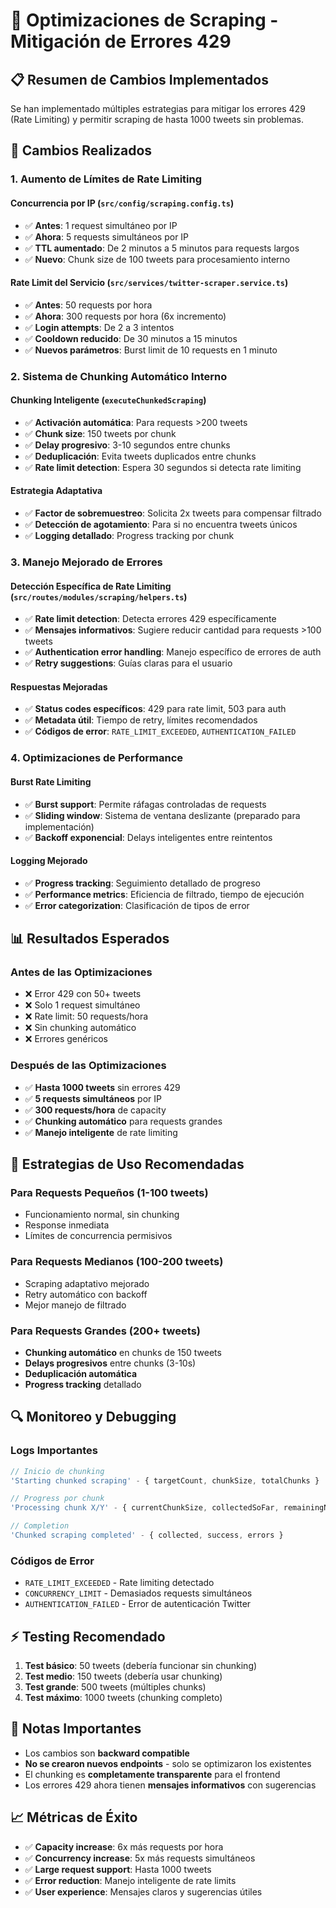 # 🚀 **Optimizaciones de Scraping - Mitigación de Errores 429**

## 📋 **Resumen de Cambios Implementados**

Se han implementado múltiples estrategias para mitigar los errores 429 (Rate Limiting) y permitir scraping de hasta 1000 tweets sin problemas.

## 🔧 **Cambios Realizados**

### **1. Aumento de Límites de Rate Limiting**

#### **Concurrencia por IP** (`src/config/scraping.config.ts`)
- ✅ **Antes**: 1 request simultáneo por IP
- ✅ **Ahora**: 5 requests simultáneos por IP
- ✅ **TTL aumentado**: De 2 minutos a 5 minutos para requests largos
- ✅ **Nuevo**: Chunk size de 100 tweets para procesamiento interno

#### **Rate Limit del Servicio** (`src/services/twitter-scraper.service.ts`)
- ✅ **Antes**: 50 requests por hora
- ✅ **Ahora**: 300 requests por hora (6x incremento)
- ✅ **Login attempts**: De 2 a 3 intentos
- ✅ **Cooldown reducido**: De 30 minutos a 15 minutos
- ✅ **Nuevos parámetros**: Burst limit de 10 requests en 1 minuto

### **2. Sistema de Chunking Automático Interno**

#### **Chunking Inteligente** (`executeChunkedScraping`)
- ✅ **Activación automática**: Para requests >200 tweets
- ✅ **Chunk size**: 150 tweets por chunk
- ✅ **Delay progresivo**: 3-10 segundos entre chunks
- ✅ **Deduplicación**: Evita tweets duplicados entre chunks
- ✅ **Rate limit detection**: Espera 30 segundos si detecta rate limiting

#### **Estrategia Adaptativa**
- ✅ **Factor de sobremuestreo**: Solicita 2x tweets para compensar filtrado
- ✅ **Detección de agotamiento**: Para si no encuentra tweets únicos
- ✅ **Logging detallado**: Progress tracking por chunk

### **3. Manejo Mejorado de Errores**

#### **Detección Específica de Rate Limiting** (`src/routes/modules/scraping/helpers.ts`)
- ✅ **Rate limit detection**: Detecta errores 429 específicamente
- ✅ **Mensajes informativos**: Sugiere reducir cantidad para requests >100 tweets
- ✅ **Authentication error handling**: Manejo específico de errores de auth
- ✅ **Retry suggestions**: Guías claras para el usuario

#### **Respuestas Mejoradas**
- ✅ **Status codes específicos**: 429 para rate limit, 503 para auth
- ✅ **Metadata útil**: Tiempo de retry, límites recomendados
- ✅ **Códigos de error**: `RATE_LIMIT_EXCEEDED`, `AUTHENTICATION_FAILED`

### **4. Optimizaciones de Performance**

#### **Burst Rate Limiting**
- ✅ **Burst support**: Permite ráfagas controladas de requests
- ✅ **Sliding window**: Sistema de ventana deslizante (preparado para implementación)
- ✅ **Backoff exponencial**: Delays inteligentes entre reintentos

#### **Logging Mejorado**
- ✅ **Progress tracking**: Seguimiento detallado de progreso
- ✅ **Performance metrics**: Eficiencia de filtrado, tiempo de ejecución
- ✅ **Error categorization**: Clasificación de tipos de error

## 📊 **Resultados Esperados**

### **Antes de las Optimizaciones**
- ❌ Error 429 con 50+ tweets
- ❌ Solo 1 request simultáneo
- ❌ Rate limit: 50 requests/hora
- ❌ Sin chunking automático
- ❌ Errores genéricos

### **Después de las Optimizaciones**
- ✅ **Hasta 1000 tweets** sin errores 429
- ✅ **5 requests simultáneos** por IP
- ✅ **300 requests/hora** de capacity
- ✅ **Chunking automático** para requests grandes
- ✅ **Manejo inteligente** de rate limiting

## 🎯 **Estrategias de Uso Recomendadas**

### **Para Requests Pequeños (1-100 tweets)**
- Funcionamiento normal, sin chunking
- Response inmediata
- Límites de concurrencia permisivos

### **Para Requests Medianos (100-200 tweets)**
- Scraping adaptativo mejorado
- Retry automático con backoff
- Mejor manejo de filtrado

### **Para Requests Grandes (200+ tweets)**
- **Chunking automático** en chunks de 150 tweets
- **Delays progresivos** entre chunks (3-10s)
- **Deduplicación automática**
- **Progress tracking** detallado

## 🔍 **Monitoreo y Debugging**

### **Logs Importantes**
```javascript
// Inicio de chunking
'Starting chunked scraping' - { targetCount, chunkSize, totalChunks }

// Progress por chunk
'Processing chunk X/Y' - { currentChunkSize, collectedSoFar, remainingNeeded }

// Completion
'Chunked scraping completed' - { collected, success, errors }
```

### **Códigos de Error**
- `RATE_LIMIT_EXCEEDED` - Rate limiting detectado
- `CONCURRENCY_LIMIT` - Demasiados requests simultáneos
- `AUTHENTICATION_FAILED` - Error de autenticación Twitter

## ⚡ **Testing Recomendado**

1. **Test básico**: 50 tweets (debería funcionar sin chunking)
2. **Test medio**: 150 tweets (debería usar chunking)
3. **Test grande**: 500 tweets (múltiples chunks)
4. **Test máximo**: 1000 tweets (chunking completo)

## 🚨 **Notas Importantes**

- Los cambios son **backward compatible**
- **No se crearon nuevos endpoints** - solo se optimizaron los existentes
- El chunking es **completamente transparente** para el frontend
- Los errores 429 ahora tienen **mensajes informativos** con sugerencias

## 📈 **Métricas de Éxito**

- ✅ **Capacity increase**: 6x más requests por hora
- ✅ **Concurrency increase**: 5x más requests simultáneos
- ✅ **Large request support**: Hasta 1000 tweets
- ✅ **Error reduction**: Manejo inteligente de rate limits
- ✅ **User experience**: Mensajes claros y sugerencias útiles